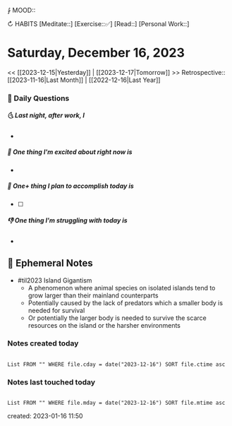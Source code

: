 ⨑ MOOD::

↻ HABITS
[Meditate::]
[Exercise::✅]
[Read::]
[Personal Work::]

# Saturday, December 16, 2023

\<\< [[2023-12-15|Yesterday]] | [[2023-12-17|Tomorrow]] >>
Retrospective:: [[2023-11-16|Last Month]] | [[2022-12-16|Last Year]]

### 📅 Daily Questions

##### 🌜 Last night, after work, I

-

##### 🙌 One thing I'm excited about right now is

-

##### 🚀 One+ thing I plan to accomplish today is

- [ ]

##### 👎 One thing I'm struggling with today is

-

## 📝 Ephemeral Notes

- #til2023 Island Gigantism
	- A phenomenon where animal species on isolated islands tend to grow larger than their mainland counterparts
	- Potentially caused by the lack of predators which a smaller body is needed for survival
	- Or potentially the larger body is needed to survive the  scarce resources on the island or the harsher environments

### Notes created today

```dataview

List FROM "" WHERE file.cday = date("2023-12-16") SORT file.ctime asc

```

### Notes last touched today

```dataview

List FROM "" WHERE file.mday = date("2023-12-16") SORT file.mtime asc

```

created: 2023-01-16 11:50

